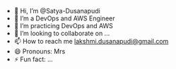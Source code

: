 - 👋 Hi, I’m @Satya-Dusanapudi
- 👀 I’m a DevOps and AWS Engineer
- 🌱 I’m practicing DevOps and AWS
- 💞️ I’m looking to collaborate on ...
- 📫 How to reach me lakshmi.dusanapudi@gmail.com
- 😄 Pronouns: Mrs
- ⚡ Fun fact: ...

<!---
Satya-Dusanapudi/Satya-Dusanapudi is a ✨ special ✨ repository because its `README.md` (this file) appears on your GitHub profile.
You can click the Preview link to take a look at your changes.
--->
